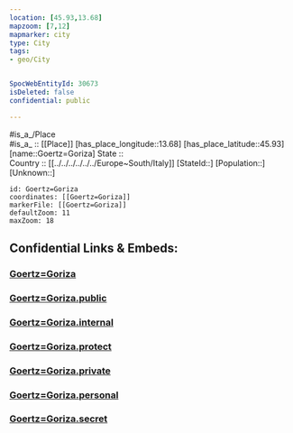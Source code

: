 ```yaml
---
location: [45.93,13.68] 
mapzoom: [7,12] 
mapmarker: city 
type: City
tags:
- geo/City


SpocWebEntityId: 30673
isDeleted: false
confidential: public

---
```

#is_a_/Place  
#is_a_ :: [[Place]] 
[has_place_longitude::13.68] 
[has_place_latitude::45.93] 
[name::Goertz=Goriza] 
State ::  
Country :: [[../../../../../../Europe~South/Italy]] 
[StateId::] 
[Population::] 
[Unknown::] 


```leaflet
id: Goertz=Goriza
coordinates: [[Goertz=Goriza]] 
markerFile: [[Goertz=Goriza]] 
defaultZoom: 11 
maxZoom: 18
```


## Confidential Links & Embeds: 

### [Goertz=Goriza](/_Standards/Earth/Continent/Europe/Europe~Central/Slovenia/Regions~Slovenia/Goriška/counties~Goriška/Nova_Goriška/City/Goertz=Goriza.md) 

### [Goertz=Goriza.public](/_public/Earth/Continent/Europe/Europe~Central/Slovenia/Regions~Slovenia/Goriška/counties~Goriška/Nova_Goriška/City/Goertz=Goriza.public.md) 

### [Goertz=Goriza.internal](/_internal/Earth/Continent/Europe/Europe~Central/Slovenia/Regions~Slovenia/Goriška/counties~Goriška/Nova_Goriška/City/Goertz=Goriza.internal.md) 

### [Goertz=Goriza.protect](/_protect/Earth/Continent/Europe/Europe~Central/Slovenia/Regions~Slovenia/Goriška/counties~Goriška/Nova_Goriška/City/Goertz=Goriza.protect.md) 

### [Goertz=Goriza.private](/_private/Earth/Continent/Europe/Europe~Central/Slovenia/Regions~Slovenia/Goriška/counties~Goriška/Nova_Goriška/City/Goertz=Goriza.private.md) 

### [Goertz=Goriza.personal](/_personal/Earth/Continent/Europe/Europe~Central/Slovenia/Regions~Slovenia/Goriška/counties~Goriška/Nova_Goriška/City/Goertz=Goriza.personal.md) 

### [Goertz=Goriza.secret](/_secret/Earth/Continent/Europe/Europe~Central/Slovenia/Regions~Slovenia/Goriška/counties~Goriška/Nova_Goriška/City/Goertz=Goriza.secret.md)

